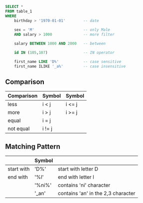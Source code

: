 ```sql
SELECT *
FROM table_1
WHERE
	birthday > '1970-01-01'        -- date
	
	sex = 'M'                      -- only Male
	AND salary > 1000              -- more filter

	salary BETWEEN 1000 AND 2000   -- between

	id IN (105,107)                -- IN operator

	first_name LIKE 'D%'           -- case sensitive
	first_name ILIKE '_a%'         -- case insensitive
```

## Comparison
| Comparison | Symbol | Symbol |
| ---------- | ------ | ------ |
| less       | i < j  | i <= j |
| more       | i > j  | i >= j |
| equal      | i = j  |        |
| not equal  | i != j |        |
## Matching Pattern
|            | Symbol |                                    |
| ---------- | ------ | ---------------------------------- |
| start with | 'D%'   | start with letter D                |
| end with   | '%l'   | end with letter l                  |
|            | '%ni%' | contains 'ni' character            |
|            | '_an'  | contains 'an' in the 2,3 character |
